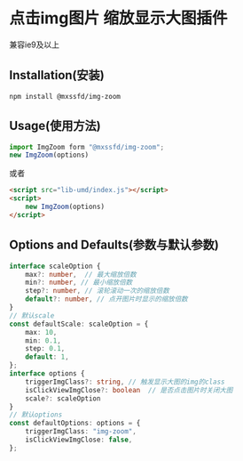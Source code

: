 # 点击img图片 缩放显示大图插件
   兼容ie9及以上

## Installation(安装)
`npm install @mxssfd/img-zoom`
## Usage(使用方法)
```javascript
import ImgZoom form "@mxssfd/img-zoom";
new ImgZoom(options)
```
或者
```html
<script src="lib-umd/index.js"></script>
<script>
    new ImgZoom(options)
</script>
```
## Options and Defaults(参数与默认参数)
```typescript
interface scaleOption {
    max?: number,  // 最大缩放倍数
    min?: number, // 最小缩放倍数
    step?: number, // 滚轮滚动一次的缩放倍数
    default?: number, // 点开图片时显示的缩放倍数
}
// 默认scale
const defaultScale: scaleOption = {
    max: 10,
    min: 0.1,
    step: 0.1,
    default: 1,
};
interface options {
    triggerImgClass?: string, // 触发显示大图的img的class
    isClickViewImgClose?: boolean  // 是否点击图片时关闭大图
    scale?: scaleOption
}
// 默认options
const defaultOptions: options = {
    triggerImgClass: "img-zoom",
    isClickViewImgClose: false,
};
```
